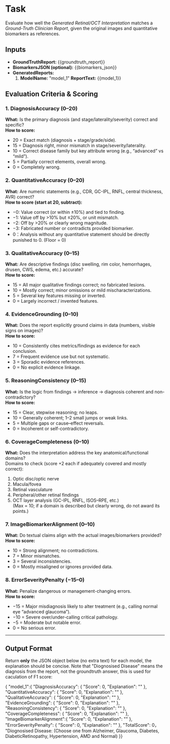 # Task
Evaluate how well the *Generated Retinal/OCT Interpretation* matches a *Ground-Truth Clinician Report*, given the original images and quantitative biomarkers as references.

## Inputs
- **GroundTruthReport:** {{groundtruth_report}}
- **BiomarkersJSON (optional):** {{biomarkers_json}} 
- **GeneratedReports:**  
  1. **ModelName:** "model_1"
     **ReportText:** {{model_1}}  
       

## Evaluation Criteria & Scoring

### 1. DiagnosisAccuracy (0–20)
**What:** Is the primary diagnosis (and stage/laterality/severity) correct and specific?  
**How to score:**  
- 20 = Exact match (diagnosis + stage/grade/side).  
- 15 = Diagnosis right, minor mismatch in stage/severity/laterality.  
- 10 = Correct disease family but key attribute wrong (e.g., “advanced” vs “mild”).  
- 5  = Partially correct elements, overall wrong.  
- 0  = Completely wrong.

### 2. QuantitativeAccuracy (0–20)
**What:** Are numeric statements (e.g., CDR, GC-IPL, RNFL, central thickness, AVR) correct?  
**How to score (start at 20, subtract):**  
- −0: Value correct (or within ±10%) and tied to finding.  
- −1: Value off by >10% but ≤20%, or unit mismatch.  
- −2: Off by >20% or clearly wrong magnitude.  
- −3: Fabricated number or contradicts provided biomarker. 
-  0：Analysis without any quantitative statement should be directly punished to 0.
(Floor = 0)

### 3. QualitativeAccuracy (0–15)
**What:** Are descriptive findings (disc swelling, rim color, hemorrhages, drusen, CWS, edema, etc.) accurate?  
**How to score:**  
- 15 = All major qualitative findings correct; no fabricated lesions.  
- 10 = Mostly correct; minor omissions or mild mischaracterizations.  
- 5  = Several key features missing or inverted.  
- 0  = Largely incorrect / invented features.

### 4. EvidenceGrounding (0–10)
**What:** Does the report explicitly ground claims in data (numbers, visible signs on images)?  
**How to score:**  
- 10 = Consistently cites metrics/findings as evidence for each conclusion.  
- 7  = Frequent evidence use but not systematic.  
- 3  = Sporadic evidence references.  
- 0  = No explicit evidence linkage.

### 5. ReasoningConsistency (0–15)
**What:** Is the logic from findings → inference → diagnosis coherent and non-contradictory?  
**How to score:**  
- 15 = Clear, stepwise reasoning; no leaps.  
- 10 = Generally coherent; 1–2 small jumps or weak links.  
- 5  = Multiple gaps or cause–effect reversals.  
- 0  = Incoherent or self-contradictory.

### 6. CoverageCompleteness (0–10)
**What:** Does the interpretation address the key anatomical/functional domains?  
Domains to check (score +2 each if adequately covered and mostly correct):  
1) Optic disc/optic nerve  
2) Macula/fovea  
3) Retinal vasculature  
4) Peripheral/other retinal findings  
5) OCT layer analysis (GC-IPL, RNFL, ISOS–RPE, etc.)  
(Max = 10; if a domain is described but clearly wrong, do not award its points.)

### 7. ImageBiomarkerAlignment (0–10)
**What:** Do textual claims align with the actual images/biomarkers provided?  
**How to score:**  
- 10 = Strong alignment; no contradictions.  
- 7  = Minor mismatches.  
- 3  = Several inconsistencies.  
- 0  = Mostly misaligned or ignores provided data.

### 8. ErrorSeverityPenalty (−15–0)
**What:** Penalize dangerous or management-changing errors.  
**How to score:**  
- −15 = Major misdiagnosis likely to alter treatment (e.g., calling normal eye “advanced glaucoma”).  
- −10 = Severe over/under-calling critical pathology.  
- −5  = Moderate but notable error.  
- 0   = No serious error.

---

## Output Format
Return **only** the JSON object below (no extra text) for each model, the explanation should be concise. Note that "Diognosised Disease" means the diagnosis from the report, not the groundtruth answer, this is used for caculation of F1 score:

{ "model_1":{
  "DiagnosisAccuracy":      { "Score": 0,  "Explanation": "" },
  "QuantitativeAccuracy":   { "Score": 0,  "Explanation": "" },
  "QualitativeAccuracy":    { "Score": 0,  "Explanation": "" },
  "EvidenceGrounding":      { "Score": 0,  "Explanation": "" },
  "ReasoningConsistency":   { "Score": 0,  "Explanation": "" },
  "CoverageCompleteness":   { "Score": 0,  "Explanation": "" },
  "ImageBiomarkerAlignment":{ "Score": 0,  "Explanation": "" },
  "ErrorSeverityPenalty":   { "Score": 0,  "Explanation": "" },
  "TotalScore": 0，
  "Diognosised Disease: (Choose one from Alzheimer, Glaucoma, Diabetes, DiabeticRetinopathy, Hypertension, AMD and Normal)
}}
